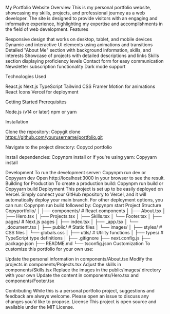 My Portfolio Website
Overview
This is my personal portfolio website, showcasing my skills, projects, and professional journey as a web developer. The site is designed to provide visitors with an engaging and informative experience, highlighting my expertise and accomplishments in the field of web development.
Features

Responsive design that works on desktop, tablet, and mobile devices
Dynamic and interactive UI elements using animations and transitions
Detailed "About Me" section with background information, skills, and interests
Showcase of projects with detailed descriptions and links
Skills section displaying proficiency levels
Contact form for easy communication
Newsletter subscription functionality
Dark mode support

Technologies Used

React.js
Next.js
TypeScript
Tailwind CSS
Framer Motion for animations
React Icons
Vercel for deployment

Getting Started
Prerequisites

Node.js (v14 or later)
npm or yarn

Installation

Clone the repository:
Copygit clone https://github.com/yourusername/portfolio.git

Navigate to the project directory:
Copycd portfolio

Install dependencies:
Copynpm install
or if you're using yarn:
Copyyarn install


Development
To run the development server:
Copynpm run dev
or
Copyyarn dev
Open http://localhost:3000 in your browser to see the result.
Building for Production
To create a production build:
Copynpm run build
or
Copyyarn build
Deployment
This project is set up to be easily deployed on Vercel. Simply connect your GitHub repository to Vercel, and it will automatically deploy your main branch.
For other deployment options, you can run:
Copynpm run build
followed by:
Copynpm start
Project Structure
Copyportfolio/
│
├── components/         # React components
│   ├── About.tsx
│   ├── Hero.tsx
│   ├── Projects.tsx
│   ├── Skills.tsx
│   └── Footer.tsx
│
├── pages/              # Next.js pages
│   ├── index.tsx
│   ├── _app.tsx
│   └── _document.tsx
│
├── public/             # Static files
│   └── images/
│
├── styles/             # CSS files
│   └── globals.css
│
├── utils/              # Utility functions
│
├── types/              # TypeScript type definitions
│
├── .gitignore
├── next.config.js
├── package.json
├── README.md
└── tsconfig.json
Customization
To customize this portfolio for your own use:

Update the personal information in components/About.tsx
Modify the projects in components/Projects.tsx
Adjust the skills in components/Skills.tsx
Replace the images in the public/images/ directory with your own
Update the content in components/Hero.tsx and components/Footer.tsx

Contributing
While this is a personal portfolio project, suggestions and feedback are always welcome. Please open an issue to discuss any changes you'd like to propose.
License
This project is open source and available under the MIT License.
